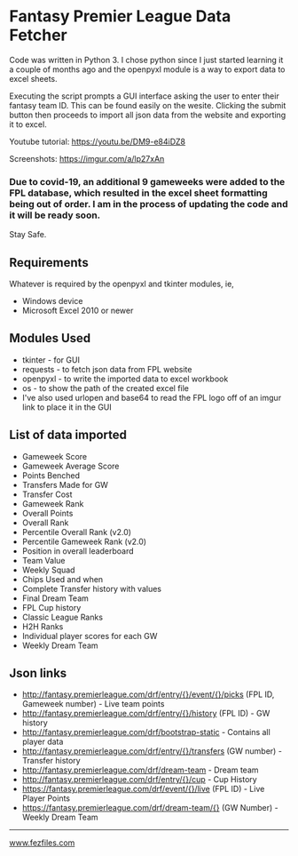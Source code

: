 # Fantasy Premier League Data Fetcher
Code was written in Python 3. I chose python since I just started learning it a couple of months ago and the openpyxl module is a way to export data to excel sheets.

Executing the script prompts a GUI interface asking the user to enter their fantasy team ID. This can be found easily on the wesite. Clicking the submit button then proceeds to import all json data from the website and exporting it to excel. 

Youtube tutorial: https://youtu.be/DM9-e84iDZ8

Screenshots: https://imgur.com/a/lp27xAn


### Due to covid-19, an additional 9 gameweeks were added to the FPL database, which resulted in the excel sheet formatting being out of order. I am in the process of updating the code and it will be ready soon. 

Stay Safe.

## Requirements
Whatever is required by the openpyxl and tkinter modules, ie,
 - Windows device
 - Microsoft Excel 2010 or newer

 
## Modules Used 
 - tkinter - for GUI
 - requests - to fetch json data from FPL website
 - openpyxl - to write the imported data to excel workbook
 - os - to show the path of the created excel file
 - I've also used urlopen and base64 to read the FPL logo off of an imgur link to place it in the GUI 
 
## List of data imported
 - Gameweek Score
 - Gameweek Average Score
 - Points Benched
 - Transfers Made for GW
 - Transfer Cost
 - Gameweek Rank
 - Overall Points
 - Overall Rank
 - Percentile Overall Rank (v2.0)
 - Percentile Gameweek Rank (v2.0)
 - Position in overall leaderboard
 - Team Value
 - Weekly Squad
 - Chips Used and when
 - Complete Transfer history with values
 - Final Dream Team
 - FPL Cup history
 - Classic League Ranks 
 - H2H Ranks
 - Individual player scores for each GW
 - Weekly Dream Team
 
## Json links
 - http://fantasy.premierleague.com/drf/entry/{}/event/{}/picks (FPL ID, Gameweek number) - Live team points
 - http://fantasy.premierleague.com/drf/entry/{}/history (FPL ID) - GW history
 - http://fantasy.premierleague.com/drf/bootstrap-static  - Contains all player data
 - http://fantasy.premierleague.com/drf/entry/{}/transfers (GW number) - Transfer history
 - http://fantasy.premierleague.com/drf/dream-team  - Dream team
 - http://fantasy.premierleague.com/drf/entry/{}/cup - Cup History
 - https://fantasy.premierleague.com/drf/event/{}/live (FPL ID) - Live Player Points
 - https://fantasy.premierleague.com/drf/dream-team/{} (GW Number) - Weekly Dream Team

_____________________________________________________________________________________________________________________
www.fezfiles.com
